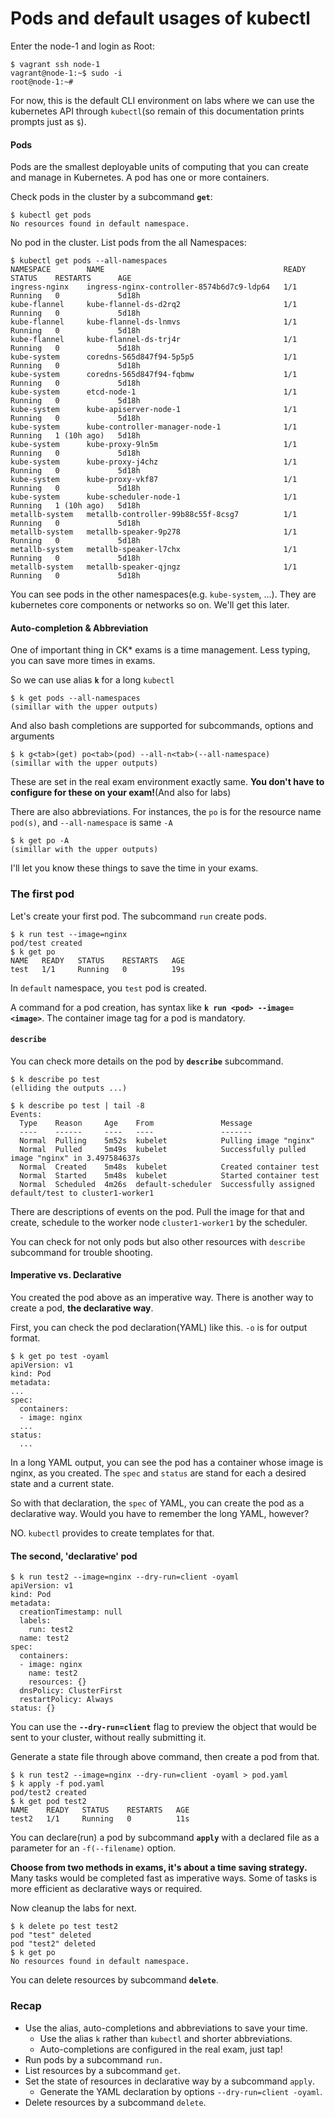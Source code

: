 # Pods and default usages of kubectl

Enter the node-1 and login as Root:

```shell
$ vagrant ssh node-1
vagrant@node-1:~$ sudo -i
root@node-1:~# 
```

For now, this is the default CLI environment on labs where we can use the kubernetes API through `kubectl`(so remain of this documentation prints prompts just as `$`).

#### Pods

Pods are the smallest deployable units of computing that you can create and manage in Kubernetes. A pod has one or more containers.

Check pods in the cluster by a subcommand **`get`**:

```shell
$ kubectl get pods
No resources found in default namespace.
```

No pod in the cluster. List pods from the all Namespaces:

```shell
$ kubectl get pods --all-namespaces
NAMESPACE        NAME                                        READY   STATUS    RESTARTS      AGE
ingress-nginx    ingress-nginx-controller-8574b6d7c9-ldp64   1/1     Running   0             5d18h
kube-flannel     kube-flannel-ds-d2rq2                       1/1     Running   0             5d18h
kube-flannel     kube-flannel-ds-lnmvs                       1/1     Running   0             5d18h
kube-flannel     kube-flannel-ds-trj4r                       1/1     Running   0             5d18h
kube-system      coredns-565d847f94-5p5p5                    1/1     Running   0             5d18h
kube-system      coredns-565d847f94-fqbmw                    1/1     Running   0             5d18h
kube-system      etcd-node-1                                 1/1     Running   0             5d18h
kube-system      kube-apiserver-node-1                       1/1     Running   0             5d18h
kube-system      kube-controller-manager-node-1              1/1     Running   1 (10h ago)   5d18h
kube-system      kube-proxy-9ln5m                            1/1     Running   0             5d18h
kube-system      kube-proxy-j4chz                            1/1     Running   0             5d18h
kube-system      kube-proxy-vkf87                            1/1     Running   0             5d18h
kube-system      kube-scheduler-node-1                       1/1     Running   1 (10h ago)   5d18h
metallb-system   metallb-controller-99b88c55f-8csg7          1/1     Running   0             5d18h
metallb-system   metallb-speaker-9p278                       1/1     Running   0             5d18h
metallb-system   metallb-speaker-l7chx                       1/1     Running   0             5d18h
metallb-system   metallb-speaker-qjngz                       1/1     Running   0             5d18h

```

You can see pods in the other namespaces(e.g. `kube-system`, ...). They are kubernetes core components or networks so on. We'll get this later.

#### Auto-completion & Abbreviation

One of important thing in CK\* exams is a time management. Less typing, you can save more times in exams.

So we can use alias **`k`** for a long `kubectl`

```shell
$ k get pods --all-namespaces
(simillar with the upper outputs)
```

And also bash completions are supported for subcommands, options and arguments

```
$ k g<tab>(get) po<tab>(pod) --all-n<tab>(--all-namespace)
(simillar with the upper outputs)
```

These are set in the real exam environment exactly same. **You don't have to configure for these on your exam!**(And also for labs)

There are also abbreviations. For instances, the `po` is for the resource name `pod(s)`, and `--all-namespace` is same `-A`&#x20;

```
$ k get po -A
(simillar with the upper outputs)
```

I'll let you know these things to save the time in your exams.

### The first pod

Let's create your first pod. The subcommand `run` create pods.

```shell
$ k run test --image=nginx
pod/test created
$ k get po
NAME   READY   STATUS    RESTARTS   AGE
test   1/1     Running   0          19s
```

In `default` namespace, you `test` pod is created.

A command for a pod creation, has syntax like **`k run <pod> --image=<image>`**. The container image tag for a pod is mandatory.

#### `describe`

You can check more details on the pod by **`describe`** subcommand.

```shell
$ k describe po test
(elliding the outputs ...)

$ k describe po test | tail -8
Events:
  Type    Reason     Age    From               Message
  ----    ------     ----   ----               -------
  Normal  Pulling    5m52s  kubelet            Pulling image "nginx"
  Normal  Pulled     5m49s  kubelet            Successfully pulled image "nginx" in 3.497584637s
  Normal  Created    5m48s  kubelet            Created container test
  Normal  Started    5m48s  kubelet            Started container test
  Normal  Scheduled  4m26s  default-scheduler  Successfully assigned default/test to cluster1-worker1
```

There are descriptions of events on the pod. Pull the image for that and create, schedule to the worker node `cluster1-worker1` by the scheduler.

You can check for not only pods but also other resources with `describe` subcommand for trouble shooting.

#### Imperative vs. Declarative

You created the pod above as an imperative way. There is another way to create a pod, **the declarative way**.

First, you can check the pod declaration(YAML) like this. `-o` is for output format.

```shell
$ k get po test -oyaml
apiVersion: v1
kind: Pod
metadata:
...
spec:
  containers:
  - image: nginx
  ...
status:
  ...
```

In a long YAML output, you can see the pod has a container whose image is nginx, as you created. The `spec` and `status` are stand for each a desired state and a current state.

So with that declaration, the `spec` of YAML, you can create the pod as a declarative way. Would you have to remember the long YAML, however?

NO. `kubectl` provides to create templates for that.

#### The second, 'declarative' pod

```shell
$ k run test2 --image=nginx --dry-run=client -oyaml
apiVersion: v1
kind: Pod
metadata:
  creationTimestamp: null
  labels:
    run: test2
  name: test2
spec:
  containers:
  - image: nginx
    name: test2
    resources: {}
  dnsPolicy: ClusterFirst
  restartPolicy: Always
status: {}
```

You can use the **`--dry-run=client`** flag to preview the object that would be sent to your cluster, without really submitting it.

Generate a state file through above command, then create a pod from that.

```shell
$ k run test2 --image=nginx --dry-run=client -oyaml > pod.yaml
$ k apply -f pod.yaml
pod/test2 created
$ k get pod test2
NAME    READY   STATUS    RESTARTS   AGE
test2   1/1     Running   0          11s
```

You can declare(run) a pod by subcommand **`apply`** with a declared file as a parameter for an `-f(--filename)` option.

**Choose from two methods in exams, it's about a time saving strategy.** Many tasks would be completed fast as imperative ways. Some of tasks is more efficient as declarative ways or required.

Now cleanup the labs for next.

```shell
$ k delete po test test2
pod "test" deleted
pod "test2" deleted
$ k get po
No resources found in default namespace.
```

You can delete resources by subcommand **`delete`**.

### Recap

* Use the alias, auto-completions and abbreviations to save your time.
  * Use the alias `k` rather than `kubectl` and shorter abbreviations.
  * Auto-completions are configured in the real exam, just tap!
* Run pods by a subcommand `run.`
* List resources by a subcommand `get`.
* Set the state of resources in declarative way by a subcommand `apply`.
  * Generate the YAML declaration by options `--dry-run=client -oyaml`.
* Delete resources by a subcommand `delete`.
